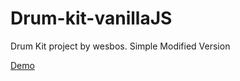 # Drum-kit-vanillaJS

Drum Kit project by wesbos. Simple Modified Version

[Demo](https://alidhuniya.github.io/Drum-kit-vanillaJS/)
